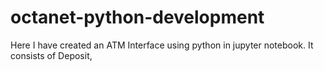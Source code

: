 # octanet-python-development
Here I have created an ATM Interface using python in jupyter notebook. It consists of Deposit, 
